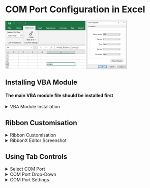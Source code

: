 # COM Port Configuration in Excel

<p float="left">
  <img align="top" src="/Images/COM_PORT_CONFIG.bmp" alt="COM_PORT_CONFIG" title="COM Port Tab and Controls" width="50%" height="50%">
  <img align="top"src="/Images/COM_PROPERTIES.bmp" alt="COM_PROPERTIES" title="COM Port Properties" width="25%" height="25%">
</p>



## Installing VBA Module

####  The main VBA module file should be installed first

<details><summary>VBA Module Installation</summary>
<p>

- Download [COM_PORT_ENUM_SETTINGS.bas](COM_PORT_ENUM_SETTINGS.bas) to a known location on your PC  
- Open a new Excel document   
- Enter the VBA Environment (Alt-F11)  
- From VBA Environment, view the Project Explorer (Control-R)  
- From Project Explorer, right-hand click and select Import File  
- Import the file COM_PORT_ENUM_SETTINGS.bas 
- Check that a new module `COM_PORT_ENUM_SETTINGS` is created and visible in the Modules folder
- VBA6 only - delete `PtrSafe` keyword in function definition   
- Close and return to Excel (Alt-Q)  
- IMPORTANT - save document as type Macro-Enabled with a file name of your choice 

  </p>
  </details>

## Ribbon Customisation

<details><summary>Ribbon Customisation</summary>
<p>

#### Adding custom Ribbon tab

The [Office RibbonX Editor](https://github.com/fernandreu/office-ribbonx-editor/releases/tag/v1.9.0) is recommended for Ribbon customisation.  

Download and install RibbonX following the instructions provided with it.  

Download the file [`RIBBON.xml`](/RIBBON/Ribbon.xml) in preparation for use.  

Follow the [instructions](/RIBBON/RibbonCustomisation.md) to install the `RIBBON.xml` customisation file.

</p>
</details>

<details><summary>RibbonX Editor Screenshot</summary>
<p>

**Successful Ribbon XML customisation and validation using RibbonX editor**  
  
<img src="/Images/RIBBONX_CONFIG.bmp" alt="RibbonX" title="RibbonX Result" width="80%" height="80%">

</p>
</details>

## Using Tab Controls

<details><summary>Select COM Port</summary>
<p>
  
The text **Select Com Port** is clickable.  
- Mouse hovering over it will show a 'Supertext' message with the number of ports available and the last port scan time.  
- Clicking it will perform another com port scan and update the srop-down box below it.  
- Text will change to **Detect Com Port** if no ports are available.   

</p>
</details>

<details><summary>COM Port Drop-Down</summary>
<p>
  
- The drop-down is populated when initially opening the Workbook, or by clicking the "Select Com Port button above it.  
- Selecting a drop-down item will refresh the Com Port Settings icon on the right.  
  
</p>
</details>

<details><summary>COM Port Settings</summary>
<p>
  
- Clicking the icon will start the Windows Com Port Config dialogue window.
- Changes can be selected in the dialogue window in preparation for change.
- The selected COM port needs to be opened briefly to apply the changes. 

<details><summary>DLL Errors</summary>
<p>

[DLL Errors](/README_DLL_ERRORS.md) may be returned if the port is unavailable or the settings cannot be applied to it.
  
If COM ports have been added, removed or renumbered, then clicking "Select Com Port" will perform a new port scan.  
Note that some port types (e.g. software virtual com ports) may not support any settings changes from default.   

</p>
</details>

</p>
</details>
